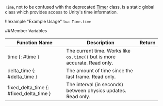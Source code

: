 `Time`, not to be confused with the deprecated [Timer](timer.md) class, is a static global class which provides access
to Unity's time information.


!!!example "Example Usage"
    ```lua
    Time.time
    ```

##Member Variables

Function Name | Description | Return
-- | -- | --
time {: #time } | The current time. Works like `os.time()` but is more accurate. Read only. | [<span class="ret flo"></span>](types.md)
delta_time {: #delta_time } | The amount of time since the last frame. Read only. | [<span class="ret flo"></span>](types.md)
fixed_delta_time {: #fixed_delta_time } | The interval (in seconds) between physics updates. Read only. | [<span class="ret flo"></span>](types.md)
